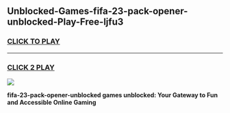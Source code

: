 
## Unblocked-Games-fifa-23-pack-opener-unblocked-Play-Free-ljfu3
<h3>
<a href="https://premium76.site?title=fifa-23-pack-opener-unblocked&ref=18A1">CLICK TO PLAY</a></h3>
<hr>

<h3>
<a href="https://premium76.site?title=fifa-23-pack-opener-unblocked&ref=18A1">CLICK 2 PLAY</a>
  
</h3>

<a href="https://premium76.site?title=fifa-23-pack-opener-unblocked&ref=18A1"><img src="https://clearcache.store/games.png"></a>


**fifa-23-pack-opener-unblocked games unblocked: Your Gateway to Fun and Accessible Online Gaming**
